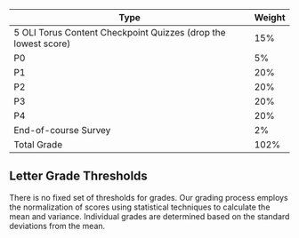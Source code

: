 | **Type**                                           | **Weight** |
|----------------------------------------------------|------------|
| 5 OLI Torus Content Checkpoint Quizzes (drop the lowest score) | 15%        |
| P0	| 5% |
|P1	|20%|
|P2|	20%|
|P3|	20%|
|P4|	20%|
| End-of-course Survey                               | 2%         |
| Total Grade                                        | 102%       |

## Letter Grade Thresholds

There is no fixed set of thresholds for grades. Our grading process employs the normalization of scores using statistical techniques to calculate the mean and variance. Individual grades are determined based on the standard deviations from the mean.
